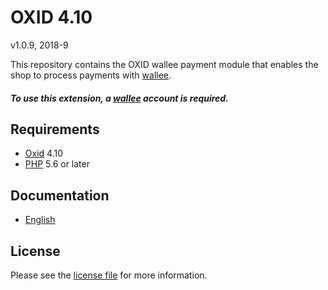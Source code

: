 # OXID 4.10

v1.0.9, 2018-9

This repository contains the OXID  wallee payment module that enables the shop to process payments with [wallee](https://www.wallee.com).

##### To use this extension, a [wallee](https://www.wallee.com) account is required.

## Requirements

* [Oxid](https://www.oxid-esales.com/) 4.10
* [PHP](http://php.net/) 5.6 or later

## Documentation

* [English](https://plugin-documentation.wallee.com/wallee-payment/oxid-4.10/1.0.9/docs/en/documentation.html)

## License

Please see the [license file](https://github.com/wallee-payment/oxid-4.10/blob/1.0.9/LICENSE) for more information.